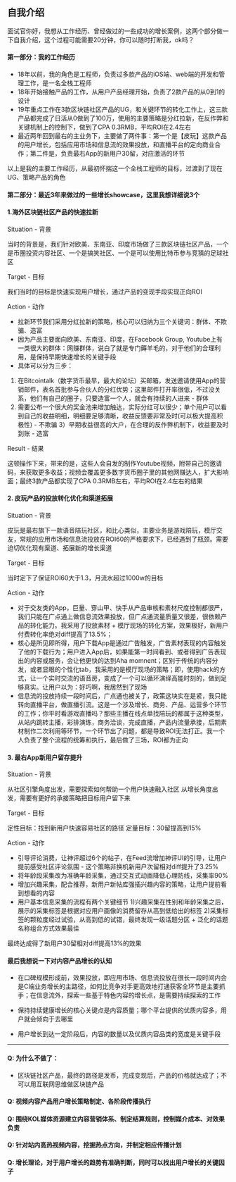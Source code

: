 ## 自我介绍

面试官你好，我想从工作经历、曾经做过的一些成功的增长案例，这两个部分做一下自我介绍，这个过程可能需要20分钟，你可以随时打断我，ok吗？


#### 第一部分：我的工作经历

* 18年以前，我的角色是工程师，负责过多款产品的iOS端、web端的开发和管理工作，是一名全栈工程师
* 18年开始接触产品的工作，从用户产品经理开始，负责了2款产品的从0到1的设计
* 19年重点工作在3款区块链社区产品的UG，和关键环节的转化工作上，这三款产品都完成了日活从0做到了100万，使用的主要策略是分红拉新，在反作弊和关键机制上的控制下，做到了CPA 0.3RMB，平均ROI在2.4左右
* 最近两年回到最右的主业务下，主要做了两件事：第一个是【皮玩】这款产品的用户增长，包括应用市场和信息流的效果投放，和直播平台的定向商业合作；第二件是，负责最右App的新用户30留，对应激活的环节

以上是我的主要工作经历，从最初怀揣这一个全栈工程师的目标，过渡到了现在UG、策略产品的角色


#### 第二部分：最近3年来做过的一些增长showcase，这里我想详细说3个

#### 1.海外区块链社区产品的快速拉新

Situation - 背景

当时的背景是，我们针对欧美、东南亚、印度市场做了三款区块链社区产品，一个是币圈投资内容社区、一个是搞笑社区、一个是可以使用比特币参与竞猜的足球社区

Target - 目标

我们当时的目标是快速实现用户增长，通过产品的变现手段实现正向ROI

Action - 动作

* 拉新环节我们采用分红拉新的策略，核心可以归纳为三个关键词：群体、不欺骗、造富
* 因为产品主要面向欧美、东南亚、印度，在Facebook Group, Youtube上有一类很大的群体：网赚群体，说白了就是专门薅羊毛的，对于他们的合理利用，是保持早期快速增长的关键手段
* 具体可以分为三步： 

1) 在Bitcointalk（数字货币最早，最大的论坛）买邮箱，发送邀请使用App的营销邮件，表名首批参与合伙人的分红优势；这里邮件打开率很低，不过没关系，他们有自己的圈子，只要造富一个人，就会有持续的人进来 - 群体
3) 需要公布一个很大的奖金池来增加触达，实际分红可以很少；单个用户可以看到自己的收益明细，明细要足够清晰，收益反馈要非常及时(可以极大提高积极性) - 不欺骗
3）早期收益很高的大户，在合理的反作弊机制下，收益要及时到账 - 造富

Result - 结果

这顿操作下来，带来的是，这些人会自发的制作Youtube视频，附带自己的邀请码，来获取更多收益；视频会覆盖更多数字货币圈子里的其他网赚达人，扩大影响面；最终3款产品都实现了CPA 0.3RMB左右，平均ROI在2.4左右的结果

#### 2. 皮玩产品的投放转化优化和渠道拓展

Situation - 背景

皮玩是最右旗下一款语音陪玩社区，和比心类似，主要业务是游戏陪玩，模厅交友，常规的应用市场和信息流投放在ROI60的严格要求下，已经遇到了瓶颈。需要迫切优化现有渠道、拓展新的增长渠道

Target - 目标

当时定下了保证ROI60大于1.3，月流水超过1000w的目标

Action - 动作

* 对于交友类的App，巨量、穿山甲、快手从产品审核和素材尺度控制都很严，我们只能在广点通上做信息流效果投放，但广点通流量质量又很差，很依赖产品的转化能力。我采用了投放素材 + 模厅现场的转化方案，效果极好，新用户付费转化率绝对diff提高了13.5%；
* 核心是所见即所得，用户下载App是通过广告触发，广告素材表现的内容触发了他的下载行为；用户进入App后，如果能第一时间看到、或者得到广告表现出的内容或服务，会让他更快的达到Aha momnent；区别于传统的内容分发，或者显眼的个性化tab，我采用的是模厅现场的策略；即，使用hack的方式，让一个实时交流的语音房，变成了一个可以循环演绎高能时刻的，做到足够真实。让用户以为：好巧啊，我居然到了现场
* 信息流的投放持续一段时间后，广点通也被关了，政策这块实在是紧，我只能转向直播平台，做直播引流。这是一个涉及增长、商务、产品、运营多个环节的工作；你平时看游戏直播吗？那些主播在线点单找陪玩的都属于这种类型，从站内跳转主播，彩排演练，商务洽谈，完成直播，产品内流量承接，后期素材制作二次利用等环节，一个环节出了问题，都是导致ROI无法打正。我一个人负责了整个流程的统筹和执行，最后做了三场，ROI都为正向


#### 3. 最右App新用户留存提升

Situation - 背景

从社区引擎角度出发，需要探索如何帮助一个用户快速融入社区
从增长角度出发，需要有更好的承接策略把目标用户留下来

Target - 目标

定性目标：找到新用户快速容易社区的路径
定量目标：30留提高到15%

Action - 动作

* 引导评论消费，让神评超过6个的帖子，在Feed流增加神评UI的引导，让用户提前感受社区评论氛围 - 这个策略非换机新用户次留相对diff提升了3.25%
* 将年龄段采集改为准确年龄采集，通过交互式动画降低心理防线，采集率90%
* 增加兴趣采集，配合推荐，新用户新帖库强插兴趣内容的策略，让用户提前看到想看的内容
* 用户基本信息采集的流程有两个关键细节
1)兴趣采集在性别和年龄采集之后，展示的采集标签是根据对应用户画像的消费留存从高到低给出的标签
2)采集标签的颗粒度经过试验，从高到低的试错，最终发现一级话题分区 + 泛化的话题名称组合方式效果最佳

最终达成得了新用户30留相对diff提高13%的效果



#### 最后我想说一下对内容产品增长的认知

* 在口碑规模形成前，效果投放，即应用市场、信息流投放在很长一段时间内会是C端业务增长的主路径，如何比竞争对手更高效地打通获客全环节是主要抓手；在信息流外，探索一些基于特色内容的增长点，是需要持续探索的工作

* 保持持续健康增长的核心关键点是内容质量；哪个平台提供的优质内容多，用户就会倾向于去哪里

* 用户增长到达一定阶段后，内容的数量以及优质内容品类的宽度是关键手段







----



#### Q: 为什么不做了：

* 区块链社区产品，最终的路径是发币，完成变现后，产品的价格就达成了；不可以用互联网思维做区块链产品


#### Q: 视频内容产品用户增长策略制定、各阶段传播执行


#### Q: 围绕KOL媒体资源建立内容营销体系、制定结算规则，控制媒介成本、对效果负责



#### Q: 针对站内高热视频内容，挖掘热点方向，并制定相应传播计划



#### Q: 增长理论，对于用户增长的趋势有准确判断，同时可以找出用户增长的关键因子



















